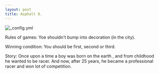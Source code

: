 ```yaml
---
layout: post
title: Asphalt 8.
---
```


![_config.yml](http://s4galaxy.ru/wp-content/uploads/2013/08/asphalt_8_samsung_galaxy_s4_mn.jpg)

Rules of games:
Yoe shouldn't bump into decoration (in the city).

Winning condition:
You should be first, second or third.

Story: 
Once upon a time a boy was born on the earth , and from childhood he wanted to be racer. And now, after 25 years, he became a professional racer and won lot of competition.
